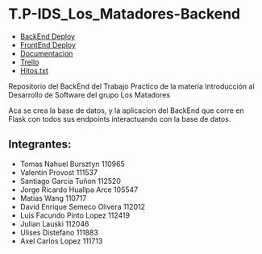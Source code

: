 # T.P-IDS_Los_Matadores-Backend

* [BackEnd Deploy](https://los1matadoresapi.pythonanywhere.com/)
* [FrontEnd Deploy](https://los1matadoresfront.pythonanywhere.com/)
* [Documentacion](https://docs.google.com/document/d/1U1F5TvG47Qx70mf7NlDCLrNS0qrC3ejrLq9gUcLnlqk/edit#heading=h.nj23sjpj5u97)
* [Trello](https://trello.com/b/K0HIyndU/tp-ids)
* [Hitos.txt](https://github.com/TomasBursztyn/T.P-IDS-grupo-Los-matadores/files/15490617/Hitos.txt)

Repositorio del BackEnd del Trabajo Practico de la materia Introducción al Desarrollo de Software del grupo Los Matadores

Aca se crea la base de datos, y la aplicacion del BackEnd que corre en Flask con todos sus endpoints interactuando con la base de datos.

## Integrantes:
* Tomas Nahuel Bursztyn 110965
* Valentin Provost 111537
* Santiago Garcia Tuñon 112520
* Jorge Ricardo Huallpa Arce 105547
* Matias Wang 110717
* David Enrique Semeco Olivera 112012
* Luis Facundo Pinto Lopez 112419
* Julian Lauski 112046
* Ulises Distefano 111883
* Axel Carlos Lopez 111713